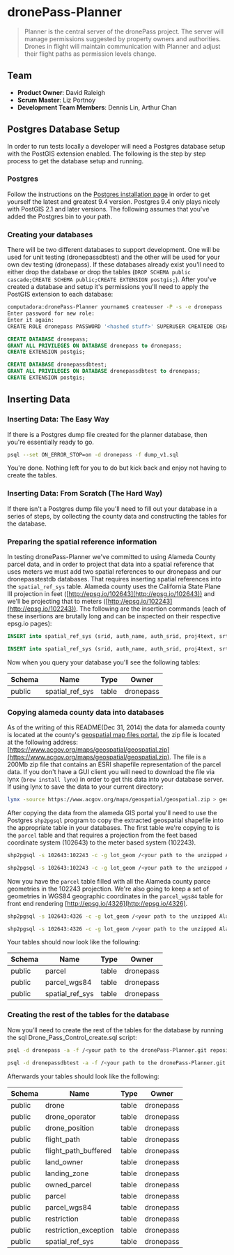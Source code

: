 dronePass-Planner
=================
> Planner is the central server of the dronePass project. The server will manage permissions suggested by property owners and authorities. Drones in flight will maintain communication with Planner and adjust their flight paths as permission levels change.

## Team

  - __Product Owner__: David Raleigh
  - __Scrum Master__: Liz Portnoy
  - __Development Team Members__: Dennis Lin, Arthur Chan

## Postgres Database Setup
In order to run tests locally a developer will need a Postgres database setup with the PostGIS extension enabled. The following is the step by step process to get the database setup and running.

### Postgres
Follow the instructions on the [Postgres installation page](http://postgis.net/install/) in order to get yourself the latest and greatest 9.4 version. Postgres 9.4 only plays nicely with PostGIS 2.1 and later versions. The following assumes that you've added the Postgres bin to your path.

### Creating your databases
There will be two different databases to support development. One will be used for unit testing (dronepassdbtest) and the other will be used for your own dev testing (dronepass). If these databases already exist you'll need to either drop the database or drop the tables (`DROP SCHEMA public cascade;CREATE SCHEMA public;CREATE EXTENSION postgis;`). After you've created a database and setup it's permissions you'll need to apply the PostGIS extension to each database:

``` bash
computadora:dronePass-Planner yourname$ createuser -P -s -e dronepass
Enter password for new role: 
Enter it again: 
CREATE ROLE dronepass PASSWORD '<hashed stuff>' SUPERUSER CREATEDB CREATEROLE INHERIT LOGIN;
```

``` SQL
CREATE DATABASE dronepass;
GRANT ALL PRIVILEGES ON DATABASE dronepass to dronepass;
CREATE EXTENSION postgis;
```


``` SQL
CREATE DATABASE dronepassdbtest;
GRANT ALL PRIVILEGES ON DATABASE dronepassdbtest to dronepass;
CREATE EXTENSION postgis;
```

## Inserting Data

### Inserting Data: The Easy Way
If there is a Postgres dump file created for the planner database, then you're essentially ready to go. 

```bash
psql --set ON_ERROR_STOP=on -d dronepass -f dump_v1.sql
```

You're done. Nothing left for you to do but kick back and enjoy not having to create the tables.

### Inserting Data: From Scratch (The Hard Way)
If there isn't a Postgres dump file you'll need to fill out your database in a series of steps, by collecting the county data and constructing the tables for the database. 

### Preparing the spatial reference information
In testing dronePass-Planner we've committed to using Alameda County parcel data, and in order to project that data into a spatial reference that uses meters we must add two spatial references to our dronepass and our dronepasstestdb databases. That requires inserting spatial references into the `spatial_ref_sys` table. Alameda county uses the California State Plane III projection in feet ([http://epsg.io/102643](http://epsg.io/102643)) and we'll be projecting that to meters ([http://epsg.io/102243](http://epsg.io/102243)). The following are the insertion commands (each of these insertions are brutally long and can be inspected on their respective epsg.io pages):

``` SQL
INSERT into spatial_ref_sys (srid, auth_name, auth_srid, proj4text, srtext) values ( 102643, 'ESRI', 102643, '+proj=lcc +lat_1=37.06666666666667 +lat_2=38.43333333333333 +lat_0=36.5 +lon_0=-120.5 +x_0=2000000 +y_0=500000.0000000002 +datum=NAD83 +units=us-ft +no_defs ', 'PROJCS["NAD_1983_StatePlane_California_III_FIPS_0403_Feet",GEOGCS["GCS_North_American_1983",DATUM["North_American_Datum_1983",SPHEROID["GRS_1980",6378137,298.257222101]],PRIMEM["Greenwich",0],UNIT["Degree",0.017453292519943295]],PROJECTION["Lambert_Conformal_Conic_2SP"],PARAMETER["False_Easting",6561666.666666666],PARAMETER["False_Northing",1640416.666666667],PARAMETER["Central_Meridian",-120.5],PARAMETER["Standard_Parallel_1",37.06666666666667],PARAMETER["Standard_Parallel_2",38.43333333333333],PARAMETER["Latitude_Of_Origin",36.5],UNIT["Foot_US",0.30480060960121924],AUTHORITY["EPSG","102643"]]');
```

``` SQL
INSERT into spatial_ref_sys (srid, auth_name, auth_srid, proj4text, srtext) values ( 102243, 'ESRI', 102243, '+proj=lcc +lat_1=37.06666666666667 +lat_2=38.43333333333333 +lat_0=36.5 +lon_0=-120.5 +x_0=2000000 +y_0=500000 +ellps=GRS80 +units=m +no_defs ', 'PROJCS["NAD_1983_HARN_StatePlane_California_III_FIPS_0403",GEOGCS["GCS_North_American_1983_HARN",DATUM["NAD83_High_Accuracy_Regional_Network",SPHEROID["GRS_1980",6378137,298.257222101]],PRIMEM["Greenwich",0],UNIT["Degree",0.017453292519943295]],PROJECTION["Lambert_Conformal_Conic_2SP"],PARAMETER["False_Easting",2000000],PARAMETER["False_Northing",500000],PARAMETER["Central_Meridian",-120.5],PARAMETER["Standard_Parallel_1",37.06666666666667],PARAMETER["Standard_Parallel_2",38.43333333333333],PARAMETER["Latitude_Of_Origin",36.5],UNIT["Meter",1],AUTHORITY["EPSG","102243"]]');
```

Now when you query your database you'll see the following tables:

Schema  | Name | Type  |    Owner     
------------- | ------------- | ------------- | ------------- 
public    | spatial_ref_sys | table  | dronepass



### Copying alameda county data into databases
As of the writing of this README(Dec 31, 2014) the data for alameda county is located at the county's [geospatial map files portal](https://www.acgov.org/government/geospatial.htm), the zip file is located at the following address: [https://www.acgov.org/maps/geospatial/geospatial.zip](https://www.acgov.org/maps/geospatial/geospatial.zip). The file is a 200Mb zip file that contains an ESRI shapefile representation of the parcel data. If you don't have a GUI client you will need to download the file via lynx (`brew install lynx`) in order to get this data into your database server. If using lynx to save the data to your current directory: 

```bash
lynx -source https://www.acgov.org/maps/geospatial/geospatial.zip > geospatial.zip
```

After copying the data from the alameda GIS portal you'll need to use the Postgres `shp2pgsql` program to copy the extracted geospatial shapefile into the appropriate table in your databases. The first table we're copying to is the `parcel` table and that requires a projection from the feet based coordinate system (102643) to the meter based system (102243).

```bash
shp2pgsql -s 102643:102243 -c -g lot_geom /<your path to the unzipped Alameda data parenty directory>/geospatial/Geospatial public.parcel | psql -U dronepass -d dronepass -h <host>
```

```bash
shp2pgsql -s 102643:102243 -c -g lot_geom /<your path to the unzipped Alameda data parenty directory>/geospatial/Geospatial public.parcel | psql -U dronepass -d dronepassdbtest -h <host>
```

Now you have the `parcel` table filled with all the Alameda county parce geometries in the 102243 projection. We're also going to keep a set of geometries in WGS84 geographic coordinates in the `parcel_wgs84` table for front end rendering [http://epsg.io/4326](http://epsg.io/4326).

```bash
shp2pgsql -s 102643:4326 -c -g lot_geom /<your path to the unzipped Alameda data parenty directory>/geospatial/Geospatial public.parcel_wgs84 | psql -U dronepass -d dronepass -h <host>
```

```bash
shp2pgsql -s 102643:4326 -c -g lot_geom /<your path to the unzipped Alameda data parenty directory>/geospatial/Geospatial public.parcel_wgs84 | psql -U dronepass -d dronepassdbtest -h <host>
```

Your tables should now look like the following:

Schema  | Name | Type  |    Owner     
------------- | ------------- | ------------- | ------------- 
public    | parcel              | table  | dronepass
public    | parcel_wgs84        | table  | dronepass
public    | spatial_ref_sys     | table  | dronepass

### Creating the rest of the tables for the database
Now you’ll need to create the rest of the tables for the database by running the sql Drone_Pass_Control_create.sql script:

```bash
psql -d dronepass -a -f /<your path to the dronePass-Planner.git repository>/Drone_Pass_Control_create.sql
```

```bash
psql -d dronepassdbtest -a -f /<your path to the dronePass-Planner.git repository>/Drone_Pass_Control_create.sql
```

Afterwards your tables should look like the following:

 Schema  | Name | Type  |    Owner       
------------- | ------------- | ------------- | ------------- 
 public | drone                         | table | dronepass
 public | drone_operator         | table | dronepass
 public | drone_position          | table | dronepass
 public | flight_path                 | table | dronepass
 public | flight_path_buffered  | table | dronepass
 public | land_owner               | table | dronepass
 public | landing_zone            | table | dronepass
 public | owned_parcel           | table | dronepass
 public | parcel                        | table | dronepass
 public | parcel_wgs84                        | table | dronepass
 public | restriction                  | table | dronepass
 public | restriction_exception | table | dronepass
 public | spatial_ref_sys          | table | dronepass
